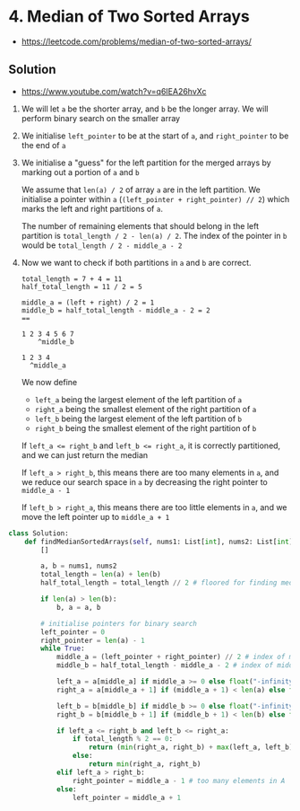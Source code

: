 # 4. Median of Two Sorted Arrays

-   https://leetcode.com/problems/median-of-two-sorted-arrays/

## Solution

-   https://www.youtube.com/watch?v=q6IEA26hvXc

1. We will let `a` be the shorter array, and `b` be the longer array. We will perform binary search on the smaller array
2. We initialise `left_pointer` to be at the start of `a`, and `right_pointer` to be the end of `a`
3. We initialise a "guess" for the left partition for the merged arrays by marking out a portion of `a` and `b`

    We assume that `len(a) / 2` of array `a` are in the left partition. We initialise a pointer within `a` (`(left_pointer + right_pointer) // 2`) which marks the left and right partitions of `a`.

    The number of remaining elements that should belong in the left partition is `total_length / 2 - len(a) / 2`. The index of the pointer in `b` would be `total_length / 2 - middle_a - 2`

4. Now we want to check if both partitions in `a` and `b` are correct.

    ```
    total_length = 7 + 4 = 11
    half_total_length = 11 / 2 = 5

    middle_a = (left + right) / 2 = 1
    middle_b = half_total_length - middle_a - 2 = 2
    ==

    1 2 3 4 5 6 7
        ^middle_b

    1 2 3 4
      ^middle_a
    ```

    We now define

    - `left_a` being the largest element of the left partition of `a`
    - `right_a` being the smallest element of the right partition of `a`
    - `left_b` being the largest element of the left partition of `b`
    - `right_b` being the smallest element of the right partition of `b`

    If `left_a <= right_b` and `left_b <= right_a`, it is correctly partitioned, and we can just return the median

    If `left_a > right_b`, this means there are too many elements in `a`, and we reduce our search space in `a` by decreasing the right pointer to `middle_a - 1`

    If `left_b > right_a`, this means there are too little elements in `a`, and we move the left pointer up to `middle_a + 1`

```python
class Solution:
    def findMedianSortedArrays(self, nums1: List[int], nums2: List[int]) -> float:
        []

        a, b = nums1, nums2
        total_length = len(a) + len(b)
        half_total_length = total_length // 2 # floored for finding median position

        if len(a) > len(b):
            b, a = a, b

        # initialise pointers for binary search
        left_pointer = 0
        right_pointer = len(a) - 1
        while True:
            middle_a = (left_pointer + right_pointer) // 2 # index of middle element in a
            middle_b = half_total_length - middle_a - 2 # index of middle element in b

            left_a = a[middle_a] if middle_a >= 0 else float("-infinity")
            right_a = a[middle_a + 1] if (middle_a + 1) < len(a) else float("infinity")

            left_b = b[middle_b] if middle_b >= 0 else float("-infinity")
            right_b = b[middle_b + 1] if (middle_b + 1) < len(b) else float("infinity")

            if left_a <= right_b and left_b <= right_a:
                if total_length % 2 == 0:
                    return (min(right_a, right_b) + max(left_a, left_b)) / 2
                else:
                    return min(right_a, right_b)
            elif left_a > right_b:
                right_pointer = middle_a - 1 # too many elements in A
            else:
                left_pointer = middle_a + 1
```
